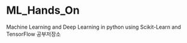 # ML_Hands_On
Machine Learning and Deep Learning in python using Scikit-Learn and TensorFlow
공부저장소

